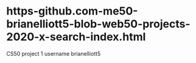 # https-github.com-me50-brianelliott5-blob-web50-projects-2020-x-search-index.html
CS50 project 1 username brianelliott5 
